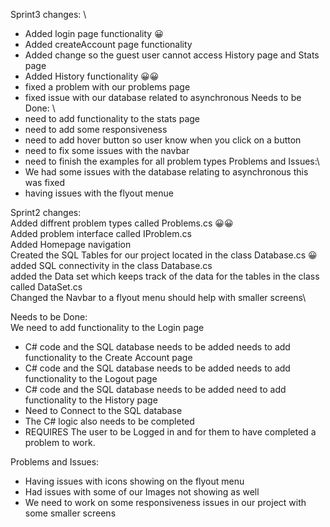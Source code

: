Sprint3 changes: \
- Added login page functionality 😀
- Added createAccount page functionality
- Added change so the guest user cannot access History page and Stats page
- Added History functionality 😀😀
- fixed a problem with our problems page
- fixed issue with our database related to asynchronous
Needs to be Done: \
- need to add functionality to the stats page
- need to add some responsiveness
- need to add hover button so user know when you click on a button
- need to fix some issues with the navbar
- need to finish the examples for all problem types
Problems and Issues:\
- We had some issues with the database relating to asynchronous this was fixed
- having issues with the flyout menue
  


Sprint2 changes: \
Added diffrent problem types called Problems.cs 😀😀 \
Added problem interface called IProblem.cs \
Added Homepage navigation\
Created the SQL Tables for our project located in the class Database.cs 😀 \
added SQL connectivity in the class Database.cs\
added the Data set which keeps track of the data for the tables in the class called DataSet.cs\
Changed the Navbar to a flyout menu should help with smaller screens\  

Needs to be Done:\
We need to add functionality to the Login page 
  - C# code and the SQL database needs to be added 
needs to add functionality to the Create Account page 
  - C# code and the SQL database needs to be added 
needs to add functionality to the Logout page 
  - C# code and the SQL database needs to be added 
need to add functionality to the History page 
  - Need to Connect to the SQL database
  - The C# logic also needs to be completed 
  - REQUIRES The user to be Logged in and for them to have completed a problem to work.

Problems and Issues:
  - Having issues with icons showing on the flyout menu
  - Had issues with some of our Images not showing as well
  - We need to work on some responsiveness issues in our project with some smaller screens

